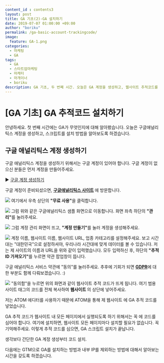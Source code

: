 ```yaml
---
content_id : contents3
layout: post
title: GA 기초(2)-GA 설치하기
date: 2019-07-07 01:00:00 +09:00
author: "boriku"
permalink: /ga-basic-account-trackingcode/
image:
  feature: GA-1.png
categories:
  - 마케팅
  - GA
tags:
  - GA
  - 스타트업마케팅
  - 마케터
  - 마개이너
  - boriku
description: GA 기초, 두 번째 시간. 오늘은 GA 계정을 생성하고, 웹사이트 추적코드를 설치하는 방법을 알아보겠습니다.
---
```

<h1> [GA 기초] GA 추적코드 설치하기 </h1>

안녕하세요. 첫 번째 시간에는 GA가 무엇인지에 대해 알아봤습니다. 오늘은 구글애널리틱스 계정을 생성하고, 스크립트를 설치 방법을 알아보도록 하겠습니다.


<h2>구글 애널리틱스 계정 생성하기</h2>

구글 애널리틱스 계정을 생성하기 위해서는 구글 계정이 있어야 합니다. 구글 계정이 없으신 분들은 먼저 계정을 만들어주세요.

▶ [구글 계정 생성하기](https://accounts.google.com/signup)

구글 계정이 준비되셨으면, <b> [구글애널리틱스 사이트](https://marketingplatform.google.com/about/analytics/) </b>에 방문합니다.

![](https://user-images.githubusercontent.com/47320552/60813461-c14e9b80-a1ce-11e9-866a-04291cd3ff34.PNG)
여기에서 우측 상단의 <b>"무료 사용"</b>을 클릭합니다.

![](https://user-images.githubusercontent.com/47320552/60813462-c14e9b80-a1ce-11e9-9211-5e364ecdefb5.PNG)
그럼 위와 같은 구글애널리틱스 샘플 화면으로 이동합니다. 화면 좌측 하단의 <b>"관리"</b>를 눌러주세요.

![](https://user-images.githubusercontent.com/47320552/60813463-c14e9b80-a1ce-11e9-948d-fc2a61d4011a.PNG)
그럼 계정 관리 화면이 뜨고, <b>"계정 만들기"</b>를 눌러 계정을 생성해주세요.

![](https://user-images.githubusercontent.com/47320552/60813464-c1e73200-a1ce-11e9-884a-49fb19572fe6.PNG)
계정 이름, 웹사이트 이름, 웹사이트 URL, 업종 카테고리를 설정해주세요. 보고 시간대는 "대한민국"으로 설정하셔야, 우리나라 시간대에 맞게 데이터를 볼 수 있습니다. 저는 제 사이트의 이름과 URL을 위와 같이 입력했습니다. 모두 입력하신 후, 하단의 <b>"추적 ID 가져오기"</b>를 누르면 약관 팝업창이 뜹니다.

구글 애널리틱스 서비스 약관에 "동의"를 눌러주세요. 추후에 기회가 되면 <b>[GDPR](https://www.kisa.or.kr/business/gdpr/gdpr_tab1.jsp)</b>에 대한 부분도 함께 다뤄보겠습니다. :)

![](https://user-images.githubusercontent.com/47320552/60813466-c27fc880-a1ce-11e9-875a-be94ab7e9834.PNG)
"동의함"을 누르면 위의 화면과 같이 웹사이트 추적 코드가 뜨게 됩니다.
여기 범용 사이트 태그의 코드를 전체 복사하여 <b>웹사이트 <HEAD></b>의 상단에 넣어주세요.

저는 ATOM 에디터를 사용하기 때문에 ATOM을 통해 제 웹사이트 <HEAD>에 GA 추적 코드를 넣었습니다.

GA 추적 코드가 웹사이트 내 모든 페이지에서 실행되도록 하기 위해서는 꼭 <HEAD>에 코드를 심어야 합니다. 여기에 설치하면, 웹사이트 모든 페이지마다 설치할 필요가 없습니다. 꼭 기억해주세요. 이렇게 추적 코드를 심으면, GA 스크립트 설치가 끝납니다.

생각보다 간단한 GA 계정 생성부터 코드 설치.

다음에는 GTM으로 GA를 설치하는 방법과 내부 IP를 제외하는 방법에 대해서 알아보는 시간을 갖도록 하겠습니다.
